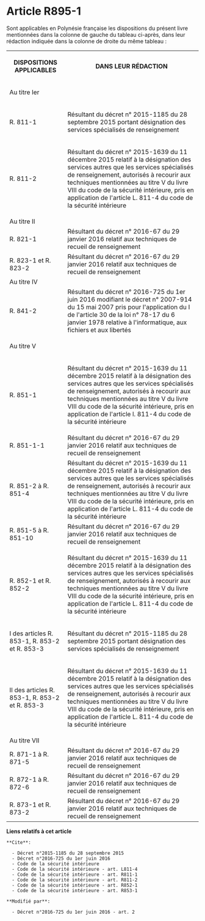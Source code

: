 # Article R895-1

Sont applicables en Polynésie française les dispositions du présent livre mentionnées dans la colonne de gauche du tableau
ci-après, dans leur rédaction indiquée dans la colonne de droite du même tableau : 

<table>
    <tbody>
      <tr>
        <th>

DISPOSITIONS APPLICABLES 

</th>
        <th>

DANS LEUR RÉDACTION 

</th>
      </tr>
      <tr>
        <td align="left">

Au titre Ier 

</td>
        <td align="left">
      </td></tr>
      <tr>
        <td align="left">

R. 811-1 

</td>
        <td>

Résultant du décret n° 2015-1185 du 28 septembre 2015 portant désignation des services spécialisés de renseignement 

</td>
      </tr>
      <tr>
        <td align="left">

R. 811-2 

</td>
        <td>

Résultant du décret n° 2015-1639 du 11 décembre 2015 relatif à la désignation des services autres que les services
spécialisés de renseignement, autorisés à recourir aux techniques mentionnées au titre V du livre VIII du code de la sécurité
intérieure, pris en application de l'article L. 811-4 du code de la sécurité intérieure 

</td>
      </tr>
      <tr>
        <td>Au titre II </td>
        <td>
      </td></tr>
      <tr>
        <td>R. 821-1 

</td>
        <td>Résultant du décret n° 2016-67 du 29 janvier 2016 relatif aux techniques de recueil de renseignement </td>
      </tr>
      <tr>
        <td>R. 823-1 et R. 823-2 </td>
        <td>Résultant du décret n° 2016-67 du 29 janvier 2016 relatif aux techniques de recueil de renseignement 

</td>
      </tr>
      <tr>
        <td>Au titre IV </td>
        <td>
      </td></tr>
      <tr>
        <td>R. 841-2 

</td>
        <td>Résultant du décret n° 2016-725 du 1er juin 2016 modifiant le décret n° 2007-914 du 15 mai 2007 pris pour
l'application du I de l'article 30 de la loi n° 78-17 du 6 janvier 1978 relative à l'informatique, aux fichiers et aux
libertés </td>
      </tr>
      <tr>
        <td align="left">

Au titre V 

</td>
        <td align="left">
      </td></tr>
      <tr>
        <td align="left">

R. 851-1 

</td>
        <td>

Résultant du décret n° 2015-1639 du 11 décembre 2015 relatif à la désignation des services autres que les services
spécialisés de renseignement, autorisés à recourir aux techniques mentionnées au titre V du livre VIII du code de la sécurité
intérieure, pris en application de l'article l. 811-4 du code de la sécurité intérieure 

</td>
      </tr>
      <tr>
        <td>R. 851-1-1 </td>
        <td>Résultant du décret n° 2016-67 du 29 janvier 2016 relatif aux techniques de recueil de renseignement </td>
      </tr>
      <tr>
        <td>R. 851-2 à R. 851-4 </td>
        <td>Résultant du décret n° 2015-1639 du 11 décembre 2015 relatif à la désignation des services autres que les
services spécialisés de renseignement, autorisés à recourir aux techniques mentionnées au titre V du livre VIII du code de la
sécurité intérieure, pris en application de l'article L. 811-4 du code de la sécurité intérieure 

</td>
      </tr>
      <tr>
        <td>R. 851-5 à R. 851-10 </td>
        <td>Résultant du décret n° 2016-67 du 29 janvier 2016 relatif aux techniques de recueil de renseignement </td>
      </tr>
      <tr>
        <td align="left">

R. 852-1 et R. 852-2 

</td>
        <td>

Résultant du décret n° 2015-1639 du 11 décembre 2015 relatif à la désignation des services autres que les services
spécialisés de renseignement, autorisés à recourir aux techniques mentionnées au titre V du livre VIII du code de la sécurité
intérieure, pris en application de l'article L. 811-4 du code de la sécurité intérieure 

</td>
      </tr>
      <tr>
        <td align="left">

I des articles R. 853-1, R. 853-2 et R. 853-3 

</td>
        <td>

Résultant du décret n° 2015-1185 du 28 septembre 2015 portant désignation des services spécialisés de renseignement 

</td>
      </tr>
      <tr>
        <td align="left">

II des articles R. 853-1, R. 853-2 et R. 853-3 

</td>
        <td>

Résultant du décret n° 2015-1639 du 11 décembre 2015 relatif à la désignation des services autres que les services
spécialisés de renseignement, autorisés à recourir aux techniques mentionnées au titre V du livre VIII du code de la sécurité
intérieure, pris en application de l'article L. 811-4 du code de la sécurité intérieure 

</td>
      </tr>
      <tr>
        <td>Au titre VII </td>
        <td>
      </td></tr>
      <tr>
        <td>R. 871-1 à R. 871-5 </td>
        <td>Résultant du décret n° 2016-67 du 29 janvier 2016 relatif aux techniques de recueil de renseignement </td>
      </tr>
      <tr>
        <td>R. 872-1 à R. 872-6 </td>
        <td>Résultant du décret n° 2016-67 du 29 janvier 2016 relatif aux techniques de recueil de renseignement </td>
      </tr>
      <tr>
        <td>R. 873-1 et R. 873-2 </td>
        <td>Résultant du décret n° 2016-67 du 29 janvier 2016 relatif aux techniques de recueil de renseignement</td>
      </tr>
    </tbody>
  </table>

**Liens relatifs à cet article**

	**Cite**:

	  - Décret n°2015-1185 du 28 septembre 2015
	  - Décret n°2016-725 du 1er juin 2016
	  - Code de la sécurité intérieure
	  - Code de la sécurité intérieure - art. L811-4
	  - Code de la sécurité intérieure - art. R811-1
	  - Code de la sécurité intérieure - art. R811-2
	  - Code de la sécurité intérieure - art. R852-1
	  - Code de la sécurité intérieure - art. R853-1

	**Modifié par**:

	  - Décret n°2016-725 du 1er juin 2016 - art. 2
